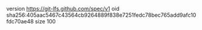 version https://git-lfs.github.com/spec/v1
oid sha256:405aac5467c43564cb9264889f838e7251fedc78bec765add9afc10fdc70ae48
size 100
